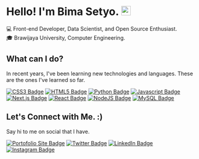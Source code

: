 # Hello! I'm Bima Setyo.  <img src="https://raw.githubusercontent.com/Tarikul-Islam-Anik/Animated-Fluent-Emojis/master/Emojis/Animals/Cat%20Face.png" alt="Cat Face" width="25" height="25" />
💻 Front-end Developer, Data Scientist, and Open Source Enthusiast.<br>
🎓 Brawijaya University, Computer Engineering.

## **What can I do?**
In recent years, I've been learning new technologies and languages. These are the ones I've learned so far.

  [![CSS3 Badge](https://img.shields.io/badge/CSS3-1572B6?style=flat-square&logo=css3&logoColor=white)](https://css3.com)
  [![HTML5 Badge](https://img.shields.io/badge/HTML5-E34F26?style=flat-square&logo=html5&logoColor=white)](https://html.com/)
  [![Python Badge](https://img.shields.io/badge/Python-FFD43B?style=flat-square&logo=python&logoColor=blue)](https://www.python.org/)
  [![Javascript Badge](https://img.shields.io/badge/JavaScript-323330?style=flat-square&logo=javascript&logoColor=F7DF1E)]()
  [![Next.js Badge](https://img.shields.io/badge/Next.js-000000?style=flat-square&logo=next.js&logoColor=white)](https://nextjs.org/)
  [![React Badge](https://img.shields.io/badge/React-20232A?style=flat-square&logo=react&logoColor=61DAFB)](https://reactjs.org/)
  [![NodeJS Badge](https://img.shields.io/badge/Node.js-339933?style=flat-square&logo=nodedotjs&logoColor=white)](https://nodejs.org/)
  [![MySQL Badge](https://img.shields.io/badge/MySQL-005C84?style=flat-square&logo=mysql&logoColor=white)](https://www.mysql.com/)

## **Let's Connect with Me. :)**
Say hi to me on social that I have.

  [![Portofolio Site Badge](https://img.shields.io/badge/Website-000000?style=flat-square&logo=About.me&logoColor=white)](https://bzizmza.github.io/)
  [![Twitter Badge](https://img.shields.io/badge/Twitter-1DA1F2?style=flat-square&logo=twitter&logoColor=white)](https://www.twitter.com/bzizmza)
  [![LinkedIn Badge](https://img.shields.io/badge/LinkedIn-0077B5?style=flat-square&logo=linkedin&logoColor=white)](https://www.linkedin.com/in/abimanyusrisetyo/)
  [![Instagram Badge](https://img.shields.io/badge/Instagram-E4405F?style=flat-square&logo=instagram&logoColor=white)](https://www.instagram.com/bzizmza)
